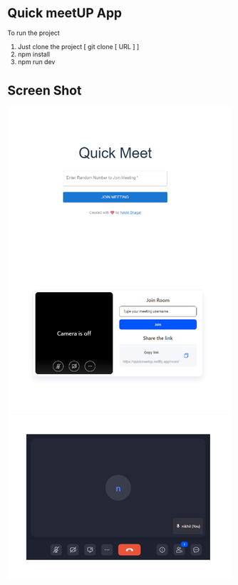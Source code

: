 # Quick meetUP App

To run the project

1. Just clone the project [ git clone [ URL ] ]
2. npm install
3. npm run dev

# Screen Shot

![Capture](https://github.com/NikeGunn/imagess/blob/main/meetup-by-nikhil.PNG)
![Capture](https://github.com/NikeGunn/imagess/blob/main/2.PNG)
![Capture](https://github.com/NikeGunn/imagess/blob/main/3.PNG)
